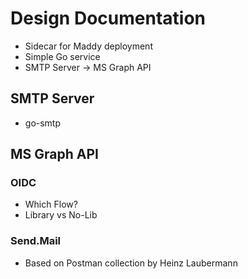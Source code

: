 # Design Documentation

- Sidecar for Maddy deployment
- Simple Go service
- SMTP Server -> MS Graph API

## SMTP Server

- go-smtp

## MS Graph API

### OIDC

- Which Flow?
- Library vs No-Lib

### Send.Mail

- Based on Postman collection by Heinz Laubermann
